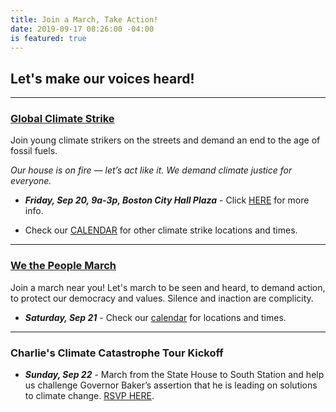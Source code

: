 ```yaml
---
title: Join a March, Take Action!
date: 2019-09-17 08:26:00 -04:00
is featured: true
---
```


## Let's make our voices heard!
---

### [Global Climate Strike](https://globalclimatestrike.net/usa/)

Join young climate strikers on the streets and demand an end to the age of fossil fuels.

*Our house is on fire — let’s act like it. We demand climate justice for everyone.*

* ***Friday, Sep 20, 9a-3p, Boston City Hall Plaza*** - Click [HERE](bit.ly/boston-climate-strike) for more info.

* Check our [CALENDAR](http://www.indivisibleacton.org/calendar.html)  for other climate strike locations and times.

---

### [We the People March](https://www.wethepeoplemarch2019.org)

Join a march near you!  Let's march to be seen and heard, to demand action, to protect our democracy and values.  Silence and inaction are complicity.

* ***Saturday, Sep 21*** - Check our [calendar](http://www.indivisibleacton.org/calendar.html) for locations and times.  

---

### Charlie's Climate Catastrophe Tour Kickoff

* ***Sunday, Sep 22*** - March from the State House to South Station and help us challenge Governor Baker’s assertion that he is leading on solutions to climate change.  [RSVP HERE](https://actionnetwork.org/events/charlies-march-from-the-state-house-to-weymouth/).
